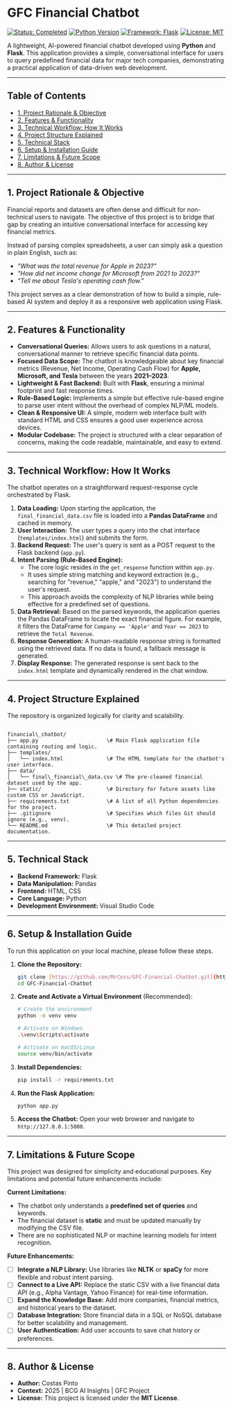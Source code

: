 # GFC Financial Chatbot

[![Status: Completed](https://img.shields.io/badge/Status-Completed-green.svg)](https://shields.io/)
[![Python Version](https://img.shields.io/badge/Python-3.9%2B-blue?logo=python)](https://www.python.org/)
[![Framework: Flask](https://img.shields.io/badge/Framework-Flask-black?logo=flask)](https://flask.palletsprojects.com/)
[![License: MIT](https://img.shields.io/badge/License-MIT-yellow.svg)](https://opensource.org/licenses/MIT)

A lightweight, AI-powered financial chatbot developed using **Python** and **Flask**. This application provides a simple, conversational interface for users to query predefined financial data for major tech companies, demonstrating a practical application of data-driven web development.



---

## Table of Contents
- [1. Project Rationale & Objective](#1-project-rationale--objective)
- [2. Features & Functionality](#2-features--functionality)
- [3. Technical Workflow: How It Works](#3-technical-workflow-how-it-works)
- [4. Project Structure Explained](#4-project-structure-explained)
- [5. Technical Stack](#5-technical-stack)
- [6. Setup & Installation Guide](#6-setup--installation-guide)
- [7. Limitations & Future Scope](#7-limitations--future-scope)
- [8. Author & License](#8-author--license)

---

## 1. Project Rationale & Objective

Financial reports and datasets are often dense and difficult for non-technical users to navigate. The objective of this project is to bridge that gap by creating an intuitive conversational interface for accessing key financial metrics.

Instead of parsing complex spreadsheets, a user can simply ask a question in plain English, such as:
- *"What was the total revenue for Apple in 2023?"*
- *"How did net income change for Microsoft from 2021 to 2023?"*
- *"Tell me about Tesla's operating cash flow."*

This project serves as a clear demonstration of how to build a simple, rule-based AI system and deploy it as a responsive web application using Flask.

---

## 2. Features & Functionality

- **Conversational Queries:** Allows users to ask questions in a natural, conversational manner to retrieve specific financial data points.
- **Focused Data Scope:** The chatbot is knowledgeable about key financial metrics (Revenue, Net Income, Operating Cash Flow) for **Apple, Microsoft, and Tesla** between the years **2021–2023**.
- **Lightweight & Fast Backend:** Built with **Flask**, ensuring a minimal footprint and fast response times.
- **Rule-Based Logic:** Implements a simple but effective rule-based engine to parse user intent without the overhead of complex NLP/ML models.
- **Clean & Responsive UI:** A simple, modern web interface built with standard HTML and CSS ensures a good user experience across devices.
- **Modular Codebase:** The project is structured with a clear separation of concerns, making the code readable, maintainable, and easy to extend.

---

## 3. Technical Workflow: How It Works

The chatbot operates on a straightforward request-response cycle orchestrated by Flask.

1.  **Data Loading:** Upon starting the application, the `final_financial_data.csv` file is loaded into a **Pandas DataFrame** and cached in memory.
2.  **User Interaction:** The user types a query into the chat interface (`templates/index.html`) and submits the form.
3.  **Backend Request:** The user's query is sent as a POST request to the Flask backend (`app.py`).
4.  **Intent Parsing (Rule-Based Engine):**
    - The core logic resides in the `get_response` function within `app.py`.
    - It uses simple string matching and keyword extraction (e.g., searching for "revenue," "apple," and "2023") to understand the user's request.
    - This approach avoids the complexity of NLP libraries while being effective for a predefined set of questions.
5.  **Data Retrieval:** Based on the parsed keywords, the application queries the Pandas DataFrame to locate the exact financial figure. For example, it filters the DataFrame for `Company == 'Apple'` and `Year == 2023` to retrieve the `Total Revenue`.
6.  **Response Generation:** A human-readable response string is formatted using the retrieved data. If no data is found, a fallback message is generated.
7.  **Display Response:** The generated response is sent back to the `index.html` template and dynamically rendered in the chat window.

---

## 4. Project Structure Explained

The repository is organized logically for clarity and scalability.

```

financial\_chatbot/
├── app.py                      \# Main Flask application file containing routing and logic.
├── templates/
│   └── index.html              \# The HTML template for the chatbot's user interface.
├── data/
│   └── final\_financial\_data.csv \# The pre-cleaned financial dataset used by the app.
├── static/                     \# Directory for future assets like custom CSS or JavaScript.
├── requirements.txt            \# A list of all Python dependencies for the project.
├── .gitignore                  \# Specifies which files Git should ignore (e.g., venv).
└── README.md                   \# This detailed project documentation.

````

---

## 5. Technical Stack

-   **Backend Framework:** Flask
-   **Data Manipulation:** Pandas
-   **Frontend:** HTML, CSS
-   **Core Language:** Python
-   **Development Environment:** Visual Studio Code

---

## 6. Setup & Installation Guide

To run this application on your local machine, please follow these steps.

1.  **Clone the Repository:**
    ```bash
    git clone [https://github.com/MrCoss/GFC-Financial-Chatbot.git](https://github.com/MrCoss/GFC-Financial-Chatbot.git)
    cd GFC-Financial-Chatbot
    ```

2.  **Create and Activate a Virtual Environment** (Recommended):
    ```bash
    # Create the environment
    python -m venv venv

    # Activate on Windows
    .\venv\Scripts\activate

    # Activate on macOS/Linux
    source venv/bin/activate
    ```

3.  **Install Dependencies:**
    ```bash
    pip install -r requirements.txt
    ```

4.  **Run the Flask Application:**
    ```bash
    python app.py
    ```

5.  **Access the Chatbot:**
    Open your web browser and navigate to `http://127.0.0.1:5000`.

---

## 7. Limitations & Future Scope

This project was designed for simplicity and educational purposes. Key limitations and potential future enhancements include:

**Current Limitations:**
- The chatbot only understands a **predefined set of queries** and keywords.
- The financial dataset is **static** and must be updated manually by modifying the CSV file.
- There are no sophisticated NLP or machine learning models for intent recognition.

**Future Enhancements:**
- [ ] **Integrate a NLP Library:** Use libraries like **NLTK** or **spaCy** for more flexible and robust intent parsing.
- [ ] **Connect to a Live API:** Replace the static CSV with a live financial data API (e.g., Alpha Vantage, Yahoo Finance) for real-time information.
- [ ] **Expand the Knowledge Base:** Add more companies, financial metrics, and historical years to the dataset.
- [ ] **Database Integration:** Store financial data in a SQL or NoSQL database for better scalability and management.
- [ ] **User Authentication:** Add user accounts to save chat history or preferences.

---

## 8. Author & License

-   **Author:** Costas Pinto
-   **Context:** 2025 | BCG AI Insights | GFC Project
-   **License:** This project is licensed under the **MIT License**.
````
